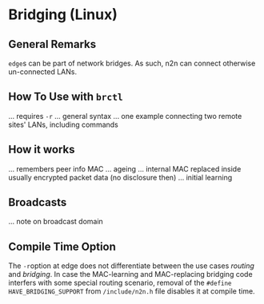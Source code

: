 # Bridging (Linux)

## General Remarks

`edge`s can be part of network bridges. As such, n2n can connect otherwise un-connected LANs.

## How To Use with `brctl`

... requires `-r`
... general syntax 
... one example connecting two remote sites' LANs, including commands

## How it works

... remembers peer info MAC
... ageing
... internal MAC replaced inside usually encrypted packet data (no disclosure then)
... initial learning

## Broadcasts

... note on broadcast domain

## Compile Time Option

The `-r`option at edge does not differentiate between the use cases _routing_ and _bridging_. In case the MAC-learning and MAC-replacing bridging code
interfers with some special routing scenario, removal of the `#define HAVE_BRIDGING_SUPPORT` from `/include/n2n.h` file disables it at compile time.
